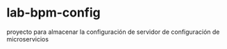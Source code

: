 # lab-bpm-config
proyecto para almacenar la configuración de  servidor de configuración de microservicios
